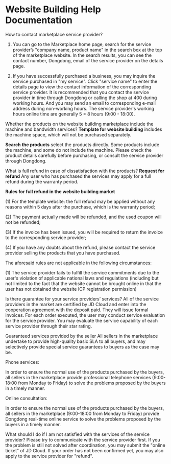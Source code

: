 # Website Building Help Documentation
How to contact marketplace service provider?
1. You can go to the Marketplace home page, search for the service provider’s "company name, product name" in the search box at the top of the marketplace website. In the search results, you can see the contact number, Dongdong, email of the service provider on the details page.

2. If you have successfully purchased a business, you may inquire the service purchased in "my service". Click "service name" to enter the details page to view the contact information of the corresponding service provider. It is recommended that you contact the service provider in time through Dongdong or calling the shop at 400 during working hours. And you may send an email to corresponding e-mail address during non-working hours. The service provider's working hours online time are generally 5 × 8 hours (9:00 - 18:00).

Whether the products on the website building marketplace include the machine and bandwidth services?
**Template for website building** includes the machine space, which will not be purchased separately.

**Search the products** select the products directly. Some products include the machine, and some do not include the machine. Please check the product details carefully before purchasing, or consult the service provider through Dongdong. 

What is full refund in case of dissatisfaction with the products?
**Request for refund** Any user who has purchased the services may apply for a full refund during the warranty period.

**Rules for full refund in the website building market**

(1) For the template website: the full refund may be applied without any reasons within 5 days after the purchase, which is the warranty period;

(2) The payment actually made will be refunded, and the used coupon will not be refunded;

(3) If the invoice has been issued, you will be required to return the invoice to the corresponding service provider;

(4) If you have any doubts about the refund, please contact the service provider selling the products that you have purchased.

The aforesaid rules are not applicable in the following circumstances:

(1) The service provider fails to fulfill the service commitments due to the user's violation of applicable national laws and regulations (including but not limited to the fact that the website cannot be brought online in that the user has not obtained the website ICP registration permission)

Is there guarantee for your service providers’ services?
All of the service providers in the market are certified by JD Cloud and enter into the cooperation agreement with the deposit paid. They will issue formal invoices. For each order executed, the user may conduct service evaluation for the service provider. You may evaluate the service capability of each service provider through their star rating. 

Guaranteed services provided by the seller
All sellers in the marketplace undertake to provide high-quality basic SLA to all buyers, and may selectively provide special service guarantees to buyers as the case may be.

 Phone services:

In order to ensure the normal use of the products purchased by the buyers, all sellers in the marketplace provide professional telephone services (9:00-18:00 from Monday to Friday) to solve the problems proposed by the buyers in a timely manner.

Online consultation:

In order to ensure the normal use of the products purchased by the buyers, all sellers in the marketplace (9:00-18:00 from Monday to Friday) provide Dongdong real-time online service to solve the problems proposed by the buyers in a timely manner.

What should I do if I am not satisfied with the services of the service provider?
Please try to communicate with the service provider first. If you the problem is still not solved after coordination, you may submit the "online ticket" of JD Cloud. If your order has not been confirmed yet, you may also apply to the service provider for "refund".
